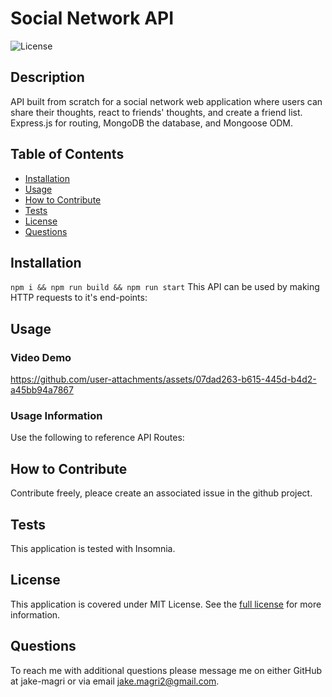 # Social Network API
![License](https://img.shields.io/badge/MIT%20License-purple)

## Description

API built from scratch for a social network web application where users can share their thoughts, react to friends' thoughts, and create a friend list. Express.js for routing, MongoDB the database, and Mongoose ODM.

## Table of Contents

- [Installation](#installation)
- [Usage](#usage)
- [How to Contribute](#how-to-contribute)
- [Tests](#tests)
- [License](#license)
- [Questions](#questions)

## Installation

```npm i && npm run build && npm run start``` This API can be used by making HTTP requests to it's end-points:

## Usage

### Video Demo
https://github.com/user-attachments/assets/07dad263-b615-445d-b4d2-a45bb94a7867

### Usage Information
Use the following to reference API Routes:

## How to Contribute

Contribute freely, pleace create an associated issue in the github project.

## Tests

This application is tested with Insomnia.

## License 
This application is covered under MIT License.
See the [full license](https://opensource.org/licenses/MIT) for more information.

## Questions

To reach me with additional questions please message me on either GitHub at jake-magri or via email jake.magri2@gmail.com.
